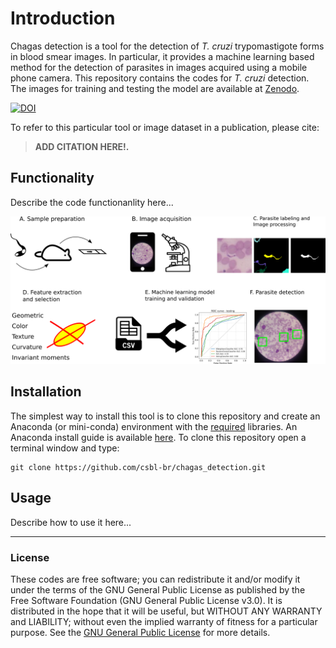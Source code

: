 # Introduction

Chagas detection is a tool for the detection of _T. cruzi_ trypomastigote forms in blood smear images. In particular, it provides a machine learning based method for the detection of parasites in images acquired using a mobile phone camera. This repository contains the codes for _T. cruzi_ detection. The images for training and testing the model are available at [Zenodo](https://doi.org/10.5281/zenodo.5123062).

[![DOI](https://zenodo.org/badge/DOI/10.5281/zenodo.5123062.svg)](https://doi.org/10.5281/zenodo.5123062)

To refer to this particular tool or image dataset in a publication, please cite:

> **ADD CITATION HERE!.**

## Functionality

Describe the code functionanlity here...

![_T. cruzi_ detection image analysis pipeline.](figures/fig1.png)

## Installation

The simplest way to install this tool is to clone this repository and create an Anaconda (or mini-conda) environment with the [required](./requirements.txt) libraries. An Anaconda install guide is available [here](https://docs.anaconda.com/anaconda/install/). To clone this repository open a terminal window and type:

```
git clone https://github.com/csbl-br/chagas_detection.git
```

## Usage

Describe how to use it here...

***
### License
These codes are free software; you can redistribute it and/or modify it under the terms of the GNU General Public License as published by the Free Software Foundation (GNU General Public License v3.0). It is distributed in the hope that it will be useful, but WITHOUT ANY WARRANTY and LIABILITY; without even the implied warranty of fitness for a particular purpose. See the [GNU General Public License](./LICENSE) for more details.